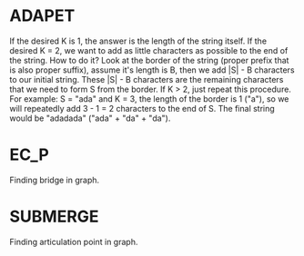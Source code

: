 # ADAPET
If the desired K is 1, the answer is the length of the string itself. If the desired K = 2, we want to add as little characters as possible to the end of the string. How to do it? Look at the border of the string (proper prefix that is also proper suffix), assume it's length is B, then we add |S| - B characters to our initial string. These |S| - B characters are the remaining characters that we need to form S from the border. If K > 2, just repeat this procedure. For example: S = "ada" and K = 3, the length of the border is 1 ("a"), so we will repeatedly add 3 - 1 = 2 characters to the end of S. The final string would be "adadada" ("ada" + "da" + "da").

# EC_P
Finding bridge in graph.

# SUBMERGE
Finding articulation point in graph.
